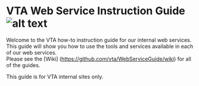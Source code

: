 # VTA Web Service Instruction Guide ![alt text](https://vta.github.io/VTA_Long_Transparent.png)
Welcome to the VTA how-to instruction guide for our internal web services.  This guide will show you how to use the tools and services available in each of our web services.  
Please see the [Wiki] (https://github.com/vta/WebServiceGuide/wiki) for all of the guides.

This guide is for VTA internal sites only.
